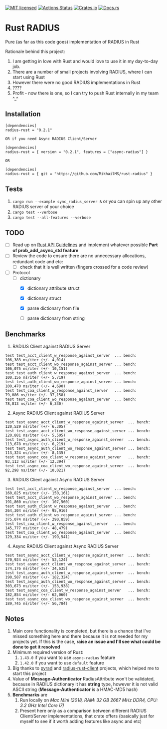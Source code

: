 [![MIT licensed][mit-badge]][mit-url]
[![Actions Status][action-badge]][action-url]
[![Crates.io][crates-badge]][crates-url]
[![Docs.rs][docs-badge]][docs-url]


[action-badge]: https://github.com/MikhailMS/rust-radius/workflows/RustRadius/badge.svg
[action-url]:   https://github.com/MikhailMS/rust-radius/actions
[crates-badge]: https://img.shields.io/crates/v/radius-rust.svg
[crates-url]:   https://crates.io/crates/radius-rust
[docs-badge]:   https://docs.rs/radius-rust/badge.svg
[docs-url]:     https://docs.rs/radius-rust
[mit-badge]:    https://img.shields.io/badge/license-MIT-blue.svg
[mit-url]:      LICENSE


# Rust RADIUS 
Pure (as far as this code goes) implementation of RADIUS in Rust


Rationale behind this project:
1. I am getting in love with Rust and would love to use it in my day-to-day job.
2. There are a number of small projects involving RADIUS, where I can start using Rust
3. However there were no good RADIUS implementations in Rust
4. ????
5. Profit - now there is one, so I can try to push Rust internally in my team ^_^


## Installation
```
[dependencies]
radius-rust = "0.2.1"

OR if you need Async RADIUS Client/Server

[dependencies]
radius-rust = { version = "0.2.1", features = ["async-radius"] }

OR

[dependencies]
radius-rust = { git = "https://github.com/MikhailMS/rust-radius" }
```


## Tests
1. `cargo run --example sync_radius_server &` or you can spin up any other RADIUS server of your choice
2. `cargo test --verbose`
2. `cargo test --all-features --verbose`


## TODO
- [ ] Read up on [Rust API Guidelines](https://rust-lang.github.io/api-guidelines) and implement whatever possible        **Part of prob_add_async_std feature**
- [ ] Review the code to ensure there are no unnecessary allocations, redundant code and etc:
  - [ ] check that it is well written (fingers crossed for a code review)
- [ ] Protocol
  - [ ] dictionary
    - [x] dictionary attribute struct
    - [x] dictionary struct
    - [x] parse dictionary from file
    - [ ] parse dictionary from string


## Benchmarks
1. RADIUS Client       against RADIUS Server
```
test test_acct_client_w_response_against_server  ... bench:     106,383 ns/iter (+/- 4,014)
test test_acct_client_wo_response_against_server ... bench:     106,075 ns/iter (+/- 10,151)
test test_auth_client_w_response_against_server  ... bench:     100,156 ns/iter (+/- 5,719)
test test_auth_client_wo_response_against_server ... bench:     100,470 ns/iter (+/- 4,690)
test test_coa_client_w_response_against_server   ... bench:      79,086 ns/iter (+/- 37,158)
test test_coa_client_wo_response_against_server  ... bench:      78,813 ns/iter (+/- 6,330)
```
2. Async RADIUS Client against RADIUS Server
```
test test_async_acct_client_w_response_against_server  ... bench:     120,529 ns/iter (+/- 6,305)
test test_async_acct_client_wo_response_against_server ... bench:     120,881 ns/iter (+/- 5,505)
test test_async_auth_client_w_response_against_server  ... bench:     113,678 ns/iter (+/- 6,219)
test test_async_auth_client_wo_response_against_server ... bench:     113,324 ns/iter (+/- 8,135)
test test_async_coa_client_w_response_against_server   ... bench:      93,113 ns/iter (+/- 12,394)
test test_async_coa_client_wo_response_against_server  ... bench:      92,298 ns/iter (+/- 10,021)
```
3. RADIUS Client       against Async RADIUS Server
```
test test_acct_client_w_response_against_server  ... bench:     160,825 ns/iter (+/- 150,161)
test test_acct_client_wo_response_against_server ... bench:     191,860 ns/iter (+/- 107,560)
test test_auth_client_w_response_against_server  ... bench:     264,304 ns/iter (+/- 95,916)
test test_auth_client_wo_response_against_server ... bench:     375,074 ns/iter (+/- 290,859)
test test_coa_client_w_response_against_server   ... bench:     145,777 ns/iter (+/- 48,479)
test test_coa_client_wo_response_against_server  ... bench:     129,334 ns/iter (+/- 199,541)
```
4. Async RADIUS Client against Async RADIUS Server
```
test test_async_acct_client_w_response_against_server  ... bench:     170,924 ns/iter (+/- 52,124)
test test_async_acct_client_wo_response_against_server ... bench:     174,176 ns/iter (+/- 34,635)
test test_async_auth_client_w_response_against_server  ... bench:     190,587 ns/iter (+/- 182,324)
test test_async_auth_client_wo_response_against_server ... bench:     303,673 ns/iter (+/- 153,938)
test test_async_coa_client_w_response_against_server   ... bench:     182,854 ns/iter (+/- 62,060)
test test_async_coa_client_wo_response_against_server  ... bench:     189,745 ns/iter (+/- 56,784)
```


## Notes
1. Main core functionality is completed, but there is a chance that I've missed something here and there because it is not needed for my projects yet. If this is the case, **raise an issue and I'll see what could be done to get it resolved**
2. Minimum required version of Rust:
    1. `1.43.0` if you want to use `async-radius` feature
    2. `1.42.0` if you want to use `default`      feature
3. Big thanks to [pyrad](https://github.com/pyradius/pyrad) and [radius-rust-client](https://github.com/athonet-open/rust-radius-client) projects, which helped me to start this project
4. Value of **Message-Authenticator** RadiusAttribute won't be validated, because in RADIUS dictionary it has **string** type, however it is not valid ASCII string (**Message-Authenticator** is a HMAC-MD5 hash)
5. **Benchmarks** are
    1. Run locally on *Mac Mini (2018, RAM: 32 GB 2667 MHz DDR4, CPU: 3.2 GHz Intel Core i7)*
    2. Present here only as a comparison between different RADIUS Client/Server implementations, that crate offers (basically just for myself to see if it worth adding features like async and etc)

